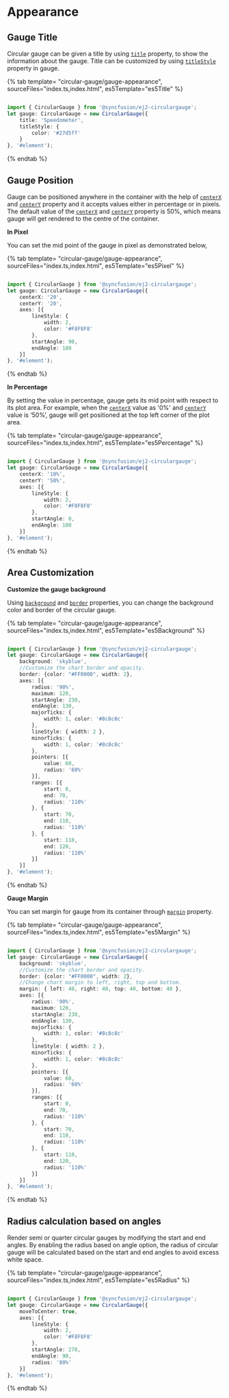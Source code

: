 # Appearance

## Gauge Title

Circular gauge can be given a title by using [`title`](../api/circular-gauge#title-string) property, to show the information about the gauge.
Title can be customized by using [`titleStyle`](../api/circular-gauge#titlestyle-fontmodel) property in gauge.

{% tab template= "circular-gauge/gauge-appearance", sourceFiles="index.ts,index.html", es5Template="es5Title" %}

```typescript

import { CircularGauge } from '@syncfusion/ej2-circulargauge';
let gauge: CircularGauge = new CircularGauge({
    title: 'Speedometer',
    titleStyle: {
        color: '#27d5ff'
    }
}, '#element');

```

{% endtab %}

## Gauge Position

<!-- markdownlint-disable MD036 -->

Gauge can be positioned anywhere in the container with the help of
[`centerX`](../api/circular-gauge#centerx-string) and
[`centerY`](../api/circular-gauge#centery-string)
property and it accepts values either in percentage or in pixels.
The default value of the [`centerX`](../api/circular-gauge#centerx-string) and
[`centerY`](../api/circular-gauge#centery-string) property is 50%, which means gauge will get rendered to the centre of the container.

**In Pixel**

You can set the mid point of the gauge in pixel as demonstrated below,

{% tab template= "circular-gauge/gauge-appearance", sourceFiles="index.ts,index.html", es5Template="es5Pixel" %}

```typescript

import { CircularGauge } from '@syncfusion/ej2-circulargauge';
let gauge: CircularGauge = new CircularGauge({
    centerX: '20',
    centerY: '20',
    axes: [{
        lineStyle: {
            width: 2,
            color: '#F8F8F8'
        },
        startAngle: 90,
        endAngle: 180
    }]
}, '#element');

```

{% endtab %}
<!-- markdownlint-disable MD036 -->

**In Percentage**

By setting the value in percentage, gauge gets its mid point with respect to its plot area.
For example, when the [`centerX`](../api/circular-gauge#centerx-string)
value as '0%' and [`centerY`](../api/circular-gauge#centery-string) value is ‘50%’, gauge will get positioned at the top left corner of the plot area.

{% tab template= "circular-gauge/gauge-appearance", sourceFiles="index.ts,index.html", es5Template="es5Percentage" %}

```typescript

import { CircularGauge } from '@syncfusion/ej2-circulargauge';
let gauge: CircularGauge = new CircularGauge({
    centerX: '10%',
    centerY: '50%',
    axes: [{
        lineStyle: {
            width: 2,
            color: '#F8F8F8'
        },
        startAngle: 0,
        endAngle: 180
    }]
}, '#element');

```

{% endtab %}
<!-- markdownlint-disable MD036 -->

## Area Customization

**Customize the gauge background**

Using [`background`](../api/circular-gauge#background-string) and
[`border`](../api/circular-gauge#border-bordermodel) properties, you can change the background color and border of the circular gauge.

{% tab template= "circular-gauge/gauge-appearance", sourceFiles="index.ts,index.html", es5Template="es5Background" %}

```typescript

import { CircularGauge } from '@syncfusion/ej2-circulargauge';
let gauge: CircularGauge = new CircularGauge({
    background: 'skyblue',
    //Customize the chart border and opacity.
    border: {color: "#FF0000", width: 2},
    axes: [{
        radius: '90%',
        maximum: 120,
        startAngle: 230,
        endAngle: 130,
        majorTicks: {
            width: 1, color: '#8c8c8c'
        },
        lineStyle: { width: 2 },
        minorTicks: {
            width: 1, color: '#8c8c8c'
        },
        pointers: [{
            value: 60,
            radius: '60%'
        }],
        ranges: [{
            start: 0,
            end: 70,
            radius: '110%'
        }, {
            start: 70,
            end: 110,
            radius: '110%'
        }, {
            start: 110,
            end: 120,
            radius: '110%'
        }]
    }]
}, '#element');

```

{% endtab %}

**Gauge Margin**

You can set margin for gauge from its container through
[`margin`](../api/circular-gauge#margin-marginmodel) property.

{% tab template= "circular-gauge/gauge-appearance", sourceFiles="index.ts,index.html", es5Template="es5Margin" %}

```typescript

import { CircularGauge } from '@syncfusion/ej2-circulargauge';
let gauge: CircularGauge = new CircularGauge({
    background: 'skyblue',
    //Customize the chart border and opacity.
    border: {color: "#FF0000", width: 2},
    //Change chart margin to left, right, top and bottom.
    margin: { left: 40, right: 40, top: 40, bottom: 40 },
    axes: [{
        radius: '90%',
        maximum: 120,
        startAngle: 230,
        endAngle: 130,
        majorTicks: {
            width: 1, color: '#8c8c8c'
        },
        lineStyle: { width: 2 },
        minorTicks: {
            width: 1, color: '#8c8c8c'
        },
        pointers: [{
            value: 60,
            radius: '60%'
        }],
        ranges: [{
            start: 0,
            end: 70,
            radius: '110%'
        }, {
            start: 70,
            end: 110,
            radius: '110%'
        }, {
            start: 110,
            end: 120,
            radius: '110%'
        }]
    }]
}, '#element');

```

{% endtab %}

## Radius calculation based on angles

Render semi or quarter circular gauges by modifying the start and end angles. By enabling the radius based on angle option, the radius of circular gauge will be calculated based on the start and end angles to avoid excess white space.

{% tab template= "circular-gauge/gauge-appearance", sourceFiles="index.ts,index.html", es5Template="es5Radius" %}

```typescript

import { CircularGauge } from '@syncfusion/ej2-circulargauge';
let gauge: CircularGauge = new CircularGauge({
    moveToCenter: true,
    axes: [{
        lineStyle: {
            width: 2,
            color: '#F8F8F8'
        },
        startAngle: 270,
        endAngle: 90,
        radius: '80%'
    }]
}, '#element');

```

{% endtab %}